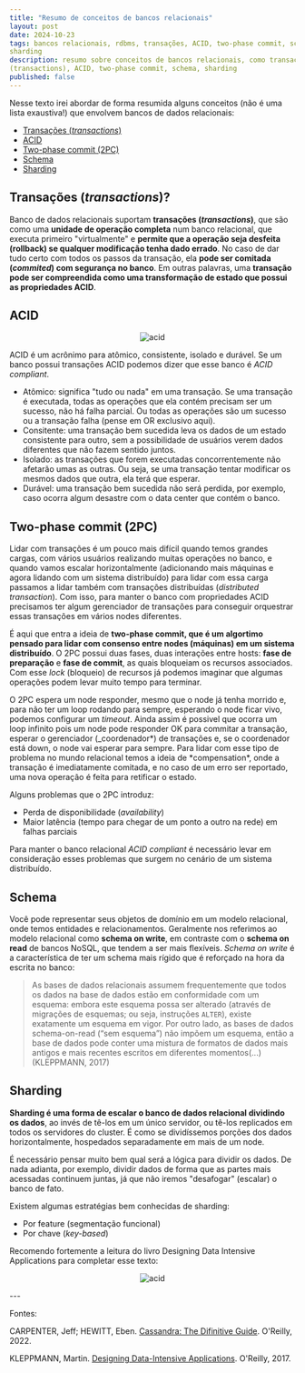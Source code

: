 ```yaml
---
title: "Resumo de conceitos de bancos relacionais"
layout: post
date: 2024-10-23
tags: bancos relacionais, rdbms, transações, ACID, two-phase commit, schema,
sharding
description: resumo sobre conceitos de bancos relacionais, como transações 
(transactions), ACID, two-phase commit, schema, sharding
published: false
---
```


Nesse texto irei abordar de forma resumida alguns conceitos (não é uma lista
exaustiva!) que envolvem bancos de dados relacionais:

- [Transações (_transactions_)](#1)
- [ACID](#2)
- [Two-phase commit (2PC)](#3)
- [Schema](#4)
- [Sharding](#4)

## <a name="1"></a>Transações (_transactions_)?

Banco de dados relacionais suportam **transações (_transactions_)**, que são
como uma **unidade de operação completa** num banco relacional, que executa
primeiro "virtualmente" e **permite que a operação seja desfeita (rollback) se
qualquer modificação tenha dado errado**. No caso de dar tudo certo com todos os
passos da transação, ela **pode ser comitada (_commited_) com segurança no banco**.
Em outras palavras, uma **transação pode ser compreendida como uma transformação
de estado que possui as propriedades ACID**.

## <a name="2"></a>ACID

<p align="center">
<img alt="acid" src="../../../assets/images/2/acid.png"/>
</p>

ACID é um acrônimo para atômico, consistente, isolado e durável. Se um banco
possui transações ACID podemos dizer que esse banco é _ACID compliant_.

- Atômico: significa "tudo ou nada" em uma transação. Se uma transação é executada,
  todas as operações que ela contém precisam ser um sucesso, não há falha parcial.
  Ou todas as operações são um sucesso ou a transação falha (pense em OR exclusivo
  aqui).
- Consitente: uma transação bem sucedida leva os dados de um estado consistente
  para outro, sem a possibilidade de usuários verem dados diferentes que não
  fazem sentido juntos.
- Isolado: as transações que forem executadas concorrentemente não afetarão umas
  as outras. Ou seja, se uma transação tentar modificar os mesmos dados que outra,
  ela terá que esperar.
- Durável: uma transação bem sucedida não será perdida, por exemplo, caso ocorra
  algum desastre com o data center que contém o banco.

## <a name="3"></a>Two-phase commit (2PC)

Lidar com transações é um pouco mais difícil quando temos grandes cargas, com
vários usuários realizando muitas operações no banco, e quando vamos escalar
horizontalmente (adicionando mais máquinas e agora lidando com um sistema
distribuído) para lidar com essa carga passamos a lidar também com transações
distribuídas (_distributed transaction_). Com isso, para manter o banco com
propriedades ACID precisamos ter algum gerenciador de transações para conseguir
orquestrar essas transações em vários nodes diferentes.

É aqui que entra a ideia de **two-phase commit, que é um algortimo pensado para
lidar com consenso entre nodes (máquinas) em um sistema distribuído**. O 2PC
possui duas fases, duas interações entre hosts: **fase de preparação** e **fase
de commit**, as quais bloqueiam os recursos associados. Com esse _lock_ (bloqueio)
de recursos já podemos imaginar que algumas operações podem levar muito tempo para
terminar.

O 2PC espera um node responder, mesmo que o node já tenha morrido e, para não ter
um loop rodando para sempre, esperando o node ficar vivo, podemos configurar um
_timeout_. Ainda assim é possivel que ocorra um loop infinito pois um node pode responder
OK para commitar a transação, esperar o gerenciador (\_coordenador*) de transações e,
se o coordenador está down, o node vai esperar para sempre. Para lidar com esse
tipo de problema no mundo relacional temos a ideia de *compensation\*, onde a
transação é imediatamente comitada, e no caso de um erro ser reportado, uma nova
operação é feita para retificar o estado.

Alguns problemas que o 2PC introduz:

- Perda de disponibilidade (_availability_)
- Maior latência (tempo para chegar de um ponto a outro na rede) em falhas parciais

Para manter o banco relacional _ACID compliant_ é necessário levar em consideração
esses problemas que surgem no cenário de um sistema distribuído.

## <a name="4"></a>Schema

Você pode representar seus objetos de domínio em um modelo relacional, onde temos
entidades e relacionamentos. Geralmente nos referimos ao modelo relacional como
**schema on write**, em contraste com o **schema on read** de bancos NoSQL, que
tendem a ser mais flexíveis. _Schema on write_ é a característica de ter um
schema mais rígido que é reforçado na hora da escrita no banco:

> As bases de dados relacionais assumem frequentemente que todos os dados na base
> de dados estão em conformidade com um esquema: embora este esquema possa ser
> alterado (através de migrações de esquemas; ou seja, instruções `ALTER`), existe
> exatamente um esquema em vigor. Por outro lado, as bases de dados schema-on-read
> (“sem esquema”) não impõem um esquema, então a base de dados pode conter uma
> mistura de formatos de dados mais antigos e mais recentes escritos em diferentes
> momentos(...) (KLEPPMANN, 2017)

## <a name="5"></a>Sharding

**Sharding é uma forma de escalar o banco de dados relacional dividindo os dados**,
ao invés de tê-los em um único servidor, ou tê-los replicados em todos os servidores
do cluster. É como se dividíssemos porções dos dados horizontalmente, hospedados
separadamente em mais de um node.

É necessário pensar muito bem qual será a lógica para dividir os dados. De nada
adianta, por exemplo, dividir dados de forma que as partes mais acessadas continuem
juntas, já que não iremos "desafogar" (escalar) o banco de fato.

Existem algumas estratégias bem conhecidas de sharding:

- Por feature (segmentação funcional)
- Por chave (_key-based_)

Recomendo fortemente a leitura do livro Designing Data Intensive Applications para
completar esse texto:

<p align="center">
<img alt="acid" src="../../../assets/images/2/designing-data-intensive-applications.png"/>
</p>
---

Fontes:

CARPENTER, Jeff; HEWITT, Eben. [Cassandra: The Difinitive Guide](https://www.amazon.com.br/Cassandra-Definitive-Guide-Revised-English-ebook/dp/B09R2BVFB1/ref=tmm_kin_swatch_0?_encoding=UTF8&dib_tag=se&dib=eyJ2IjoiMSJ9.6zE2HqOAmHI71tyWkGZRDbLPTVrs-GbLZBOVO4zVkXBUEH3ctz8FfXt05MjA4CO2S8fnSYljlMHa8nClsN4iL3ywFW5EwS_HmtLS10Wg8_sqrX3Wx80y6ObXr73DEps1DHnYOyG7i237Qi5p5jyMD0j_1GpC5Es-d8gdXkVzM0B_HtFHtodOr3S8abb0BZwS6SxF_01I5r9795odj2MzwNWxq70m9qHKp17jfQwuCpusLv36CH-BQKp4_VEiZnTq-69CeJRJ773JYazTAykwViGnLMr0XcDidwWQEtZNlGg.6drW06ZASw4T1RAl41weZ1UXAU2Fi2q-uIMgIlf6_-w&qid=1729416247&sr=8-1). O'Reilly, 2022.

KLEPPMANN, Martin. [Designing Data-Intensive Applications](https://www.amazon.com.br/Designing-Data-Intensive-Applications-Reliable-Maintainable-ebook/dp/B06XPJML5D/ref=tmm_kin_swatch_0?_encoding=UTF8&dib_tag=se&dib=eyJ2IjoiMSJ9.5pF53c-4K5lBHgnp-yQa_RJqJfJfPBVyDbdON_9Uqa6GrLYGUQ2pqldnzPh0j8kRTLevdzrF8EseH1lUO7IbFLNQwsJVPs9JQTpBzuD8D_Iv6wY54Mu9j3KGdUDt9z8rE2w3iqoqah8RAxd-S5FqB-fNN6RC1X005uYmHxBIgX56gpYuK28W08MAeoVkHt1YVKfJBhWxZnCTSEC2DfMVvRMpxnMjqVdU7TIGyzvhgx3zfHGygMbP_O0SR0jxDmR26VB7o5vOT7vPejc8xhzKJd_kcfUdT8LhuxCaRsH3zWg.LcAAww-jCWt1_AFannzv6PZ49ZiksTv1LGD_vywgoXQ&qid=1729446561&sr=8-1). O'Reilly, 2017.
